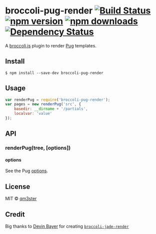 # broccoli-pug-render [![Build Status](https://travis-ci.org/qm3ster/broccoli-pug-render.svg?branch=master)](https://travis-ci.org/qm3ster/broccoli-pug-render) [![npm version](https://badge.fury.io/js/broccoli-pug-render.svg)](https://www.npmjs.com/package/broccoli-pug-render) [![npm downloads](https://img.shields.io/npm/dm/broccoli-pug-render.svg)](https://www.npmjs.com/package/broccoli-pug-render) [![Dependency Status](https://david-dm.org/qm3ster/broccoli-pug-render.svg)](https://david-dm.org/qm3ster/broccoli-pug-render)

A [broccoli.js](https://github.com/joliss/broccoli) plugin to render [Pug](https://github.com/pugjs/pug) templates.

## Install

```
$ npm install --save-dev broccoli-pug-render
```

## Usage

```js
var renderPug = require('broccoli-pug-render');
var pages = new renderPug('src', {
    basedir: __dirname + '/partials',
    localvar: 'value'
});
```

## API

### renderPug(tree, [options])

#### options

See the Pug [options](http://pug-lang.com/api/).

## License

MIT © [qm3ster](https://github.com/qm3ster)

## Credit

Big thanks to [Devin Bayer](https://doubly.so) for creating [`broccoli-jade-render`](https://github.com/akvadrako/broccoli-jade-render)
